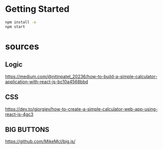 # Getting Started 
```bash
npm install -a
npm start
```

# sources

## Logic 
https://medium.com/@nitinpatel_20236/how-to-build-a-simple-calculator-application-with-react-js-bc10a4568bbd


## CSS
https://dev.to/gjorgiev/how-to-create-a-simple-calculator-web-app-using-react-js-4gc3

## BIG BUTTONS
https://github.com/MikeMcl/big.js/